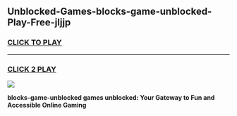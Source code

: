 
## Unblocked-Games-blocks-game-unblocked-Play-Free-jljjp
<h3>
<a href="https://premium76.site?title=blocks-game-unblocked&ref=10A">CLICK TO PLAY</a></h3>
<hr>

<h3>
<a href="https://premium76.site?title=blocks-game-unblocked&ref=10A">CLICK 2 PLAY</a>
  
</h3>

<a href="https://premium76.site?title=blocks-game-unblocked&ref=10A"><img src="https://clearcache.store/games.png"></a>


**blocks-game-unblocked games unblocked: Your Gateway to Fun and Accessible Online Gaming**
